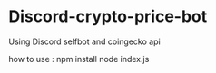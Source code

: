 # Discord-crypto-price-bot


Using Discord selfbot and coingecko api

how to use :
npm install 
node index.js
